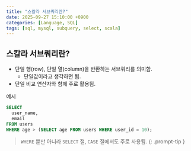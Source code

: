 ```yaml
---
title: "스칼라 서브쿼리란?"
date: 2025-09-27 15:10:00 +0900
categories: [Language, SQL]
tags: [sql, mysql, subquery, select, scala]
---
```


## **스칼라 서브쿼리란?**
- 단일 행(row), 단일 열(column)을 반환하는 서브쿼리를 의미함.
  - 단일값이라고 생각하면 됨.
- 단일 비교 연산자와 함께 주로 활용됨.

예시
```sql
SELECT
  user_name,
  email
FROM users
WHERE age > (SELECT age FROM users WHERE user_id = 10);
```

> `WHERE` 뿐만 아니라 `SELECT` 절, `CASE` 절에서도 주로 사용됨.
{: .prompt-tip }